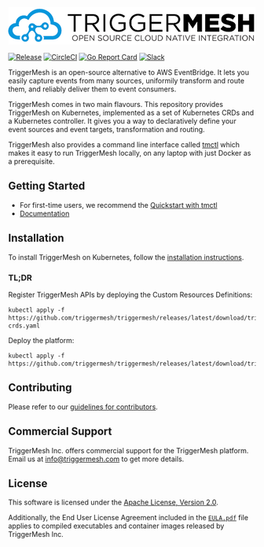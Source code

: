 ![TriggerMesh Logo](.assets/triggermesh-logo.png)

[![Release](https://img.shields.io/github/v/release/triggermesh/triggermesh?label=release)](https://github.com/triggermesh/triggermesh/releases)
[![CircleCI](https://circleci.com/gh/triggermesh/triggermesh/tree/main.svg?style=shield)](https://circleci.com/gh/triggermesh/triggermesh/tree/main)
[![Go Report Card](https://goreportcard.com/badge/github.com/triggermesh/triggermesh)](https://goreportcard.com/report/github.com/triggermesh/triggermesh)
[![Slack](https://img.shields.io/badge/Slack-Join%20chat-4a154b?style=flat&logo=slack)](https://join.slack.com/t/triggermesh-community/shared_invite/zt-1kngevosm-MY7kqn9h6bT08hWh8PeltA)

TriggerMesh is an open-source alternative to AWS EventBridge. It lets you easily capture events from many sources, uniformily transform and route them, and reliably deliver them to event consumers. 

TriggerMesh comes in two main flavours. This repository provides TriggerMesh on Kubernetes, implemented as a set of Kubernetes CRDs and a Kubernetes controller. It gives you a way to declaratively define your event sources and event targets, transformation and routing.

TriggerMesh also provides a command line interface called [tmctl](https://github.com/triggermesh/tmctl) which makes it easy to run TriggerMesh locally, on any laptop with just Docker as a prerequisite. 

## Getting Started

* For first-time users, we recommend the [Quickstart with tmctl](https://docs.triggermesh.io/get-started/quickstart/)
* [Documentation](https://docs.triggermesh.io)

## Installation

To install TriggerMesh on Kubernetes, follow the [installation instructions](https://docs.triggermesh.io/installation/).

### TL;DR

Register TriggerMesh APIs by deploying the Custom Resources Definitions:

```shell
kubectl apply -f https://github.com/triggermesh/triggermesh/releases/latest/download/triggermesh-crds.yaml
```

Deploy the platform:

```shell
kubectl apply -f https://github.com/triggermesh/triggermesh/releases/latest/download/triggermesh.yaml
```

## Contributing

Please refer to our [guidelines for contributors](CONTRIBUTING.md).

## Commercial Support

TriggerMesh Inc. offers commercial support for the TriggerMesh platform. Email us at <info@triggermesh.com> to get more
details.

## License

This software is licensed under the [Apache License, Version 2.0][asl2].

Additionally, the End User License Agreement included in the [`EULA.pdf`](EULA.pdf) file applies to compiled
executables and container images released by TriggerMesh Inc.

[asl2]: https://www.apache.org/licenses/LICENSE-2.0
